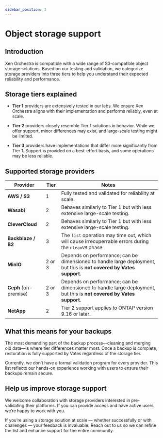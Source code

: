 ```yaml
---
sidebar_position: 3
---
```


# Object storage support

## Introduction

Xen Orchestra is compatible with a wide range of S3-compatible object storage solutions. Based on our testing and validation, we categorize storage providers into three tiers to help you understand their expected reliability and performance.


## Storage tiers explained

- **Tier 1** providers are extensively tested in our labs. We ensure Xen Orchestra aligns with their implementation and performs reliably, even at scale.

- **Tier 2** providers closely resemble Tier 1 solutions in behavior. While we offer support, minor differences may exist, and large-scale testing might be limited.

- **Tier 3** providers have implementations that differ more significantly from Tier 1. Support is provided on a best-effort basis, and some operations may be less reliable.

## Supported storage providers
   Provider         | Tier | Notes                                                                                     |
 |------------------|------|-------------------------------------------------------------------------------------------|
 | **AWS / S3**     | 1    | Fully tested and validated for reliability at scale.                                      |
 | **Wasabi**       | 2    | Behaves similarly to Tier 1 but with less extensive large-scale testing.                  |
 | **CleverCloud**  | 2    | Behaves similarly to Tier 1 but with less extensive large-scale testing.                  |
 | **Backblaze / B2** | 3  | The `list` operation may time out, which will cause irrecuperrable errors during the `cleanVM` phase     |
 | **MinIO**        | 2 or 3 | Depends on performance; can be dimensioned to handle large deployment, but this is **not covered by Vates support**.              |
 | **Ceph** (on-premise) | 2 or 3 | Depends on performance; can be dimensioned to handle large deployment, but this is **not covered by Vates support**.              |
 | **NetApp**       | 2    | Tier 2 support applies to ONTAP version 9.16 or later.                                    |

## What this means for your backups

The most demanding part of the backup process—cleaning and merging old data—is where tier differences matter most. Once a backup is complete, restoration is fully supported by Vates regardless of the storage tier.

Currently, we don’t have a formal validation program for every provider. This list reflects our hands-on experience working with users to ensure their backups remain secure.

## Help us improve storage support

We welcome collaboration with storage providers interested in pre-validating their platforms. If you can provide access and have active users, we’re happy to work with you.

If you’re using a storage solution at scale — whether successfully or with challenges — your feedback is invaluable. Reach out to us so we can refine the list and enhance support for the entire community.